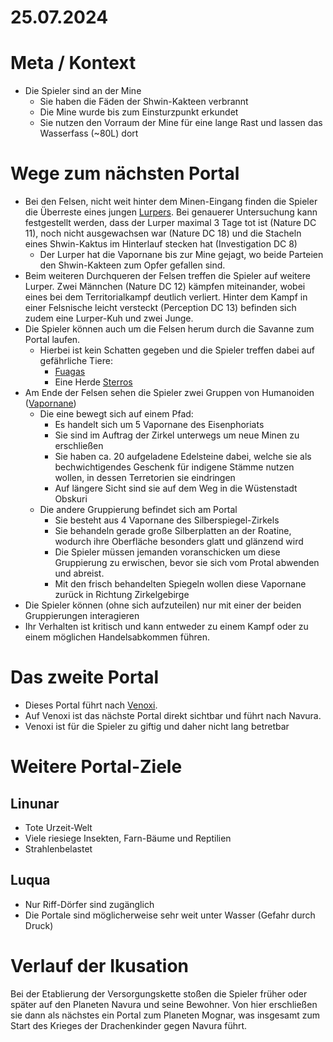 # 25.07.2024

# Meta / Kontext
* Die Spieler sind an der Mine
    * Sie haben die Fäden der Shwin-Kakteen verbrannt
    * Die Mine wurde bis zum Einsturzpunkt erkundet
    * Sie nutzen den Vorraum der Mine für eine lange Rast und lassen das Wasserfass (~80L) dort

# Wege zum nächsten Portal
* Bei den Felsen, nicht weit hinter dem Minen-Eingang finden die Spieler die Überreste eines jungen [Lurpers](/content/Himmelskoerper_/Aridess/Fauna_/Lurper/DnD-5e_Fauna_-Blatt.md). Bei genauerer Untersuchung kann festgestellt werden, dass der Lurper maximal 3 Tage tot ist (Nature DC 11), noch nicht ausgewachsen war (Nature DC 18) und die Stacheln eines Shwin-Kaktus im Hinterlauf stecken hat (Investigation DC 8)
    * Der Lurper hat die Vapornane bis zur Mine gejagt, wo beide Parteien den Shwin-Kakteen zum Opfer gefallen sind.
* Beim weiteren Durchqueren der Felsen treffen die Spieler auf weitere Lurper. Zwei Männchen (Nature DC 12) kämpfen miteinander, wobei eines bei dem Territorialkampf deutlich verliert. Hinter dem Kampf in einer Felsnische leicht versteckt (Perception DC 13) befinden sich zudem eine Lurper-Kuh und zwei Junge.
* Die Spieler können auch um die Felsen herum durch die Savanne zum Portal laufen.
    * Hierbei ist kein Schatten gegeben und die Spieler treffen dabei auf gefährliche Tiere:
        * [Fuagas](/content/Himmelskoerper_/Aridess/Fauna_/Fuaga/index.md)
        * Eine Herde [Sterros](/content/Himmelskoerper_/Aridess/Fauna_/Sterros/index.md)
* Am Ende der Felsen sehen die Spieler zwei Gruppen von Humanoiden ([Vapornane](/content/Volk_/Vapornane/index.md))
    * Die eine bewegt sich auf einem Pfad:
        * Es handelt sich um 5 Vapornane des Eisenphoriats
        * Sie sind im Auftrag der Zirkel unterwegs um neue Minen zu erschließen
        * Sie haben ca. 20 aufgeladene Edelsteine dabei, welche sie als bechwichtigendes Geschenk für indigene Stämme nutzen wollen, in dessen Terretorien sie eindringen
        * Auf längere Sicht sind sie auf dem Weg in die Wüstenstadt Obskuri
    * Die andere Gruppierung befindet sich am Portal
        * Sie besteht aus 4 Vapornane des Silberspiegel-Zirkels
        * Sie behandeln gerade große Silberplatten an der Roatine, wodurch ihre Oberfläche besonders glatt und glänzend wird
        * Die Spieler müssen jemanden voranschicken um diese Gruppierung zu erwischen, bevor sie sich vom Protal abwenden und abreist.
        * Mit den frisch behandelten Spiegeln wollen diese Vapornane zurück in Richtung Zirkelgebirge
* Die Spieler können (ohne sich aufzuteilen) nur mit einer der beiden Gruppierungen interagieren
* Ihr Verhalten ist kritisch und kann entweder zu einem Kampf oder zu einem möglichen Handelsabkommen führen.


# Das zweite Portal
* Dieses Portal führt nach [Venoxi](/content/Himmelskoerper_/Venoxi/index.md). 
* Auf Venoxi ist das nächste Portal direkt sichtbar und führt nach Navura.
* Venoxi ist für die Spieler zu giftig und daher nicht lang betretbar


<!-- Weiteres Material -->

# Weitere Portal-Ziele

## Linunar
* Tote Urzeit-Welt
* Viele riesiege Insekten, Farn-Bäume und Reptilien
* Strahlenbelastet

## Luqua
* Nur Riff-Dörfer sind zugänglich
* Die Portale sind möglicherweise sehr weit unter Wasser (Gefahr durch Druck)

# Verlauf der Ikusation
Bei der Etablierung der Versorgungskette stoßen die Spieler früher oder später auf den Planeten Navura und seine Bewohner. Von hier erschließen sie dann als nächstes ein Portal zum Planeten Mognar, was insgesamt zum Start des Krieges der Drachenkinder gegen Navura führt. 
